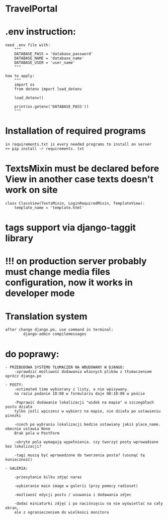 # TravelPortal

# .env instruction:

    need .env file with:
        """
        DATABASE_PASS = 'database_password'
        DATABASE_NAME = 'database_name'
        DATABASE_USER = 'user_name'
        """

    how to apply:
        """
        import os
        from dotenv import load_dotenv
        
        load_dotenv()
        
        print(os.getenv('DATABASE_PASS'))
        """

# Installation of required programs
    in requirements.txt is every needed programs to install on server
    >> pip install -r requirements. txt 

# TextsMixin must be declared before View in another case texts doesn't work on site
    class ClassView(TextsMixin, LoginRequiredMixin, TemplateView):
        template_name = 'template.html'

# tags support via django-taggit library

# !!! on production server probably must change media files configuration, now it works in developer mode

# Translation system
    after change django.po, use command in terminal:
            django-admin compilemessages

# do poprawy:

    - PRZEBUDOWA SYSTEMU TŁUMACZEŃ NA WBUDOWANY W DJANGO:
        -sprawdzić możliwość dodawania własnych plików z tłumaczeniem oprócz django.po

    - POSTY:
        -estimated time wybierany z listy, a nie wpisywany. 
        na razie podanie 10:00 w formularzu daje 00:10:00 w poście

        -Poprawić dodawanie lokalizacji "widok na mapie" w szczegółach postu działa 
        tylko jeśli wpiszesz w wybierz na mapie, nie działa po ustawieniu pinezki

        -niech po wybraniu lokalizacji bedzie ustawiany jakiś place_name. obecnie ustawia None
        Brak pola w PostForm
    
        -ukryte pola wymagają wypełnienia. czy tworzyć posty wprowadzane bez lokalizacji?
    
        -tagi muszą być wprowadzone do tworzenia posta? (usunąć tę konieczność)
    
    - GALERIA:

        -przesyłanie kilku zdjęć naraz

        -wybieranie main image w galerii (przy pomocy radioset)

        -możliwość edycji postu / usuwania i dodawania zdjec
    
        -dodać miniaturki zdjęć i po naciśnięciu na nie wyświetlać na cały ekran, 
        ale z ogranieczeniem do wielkości monitora